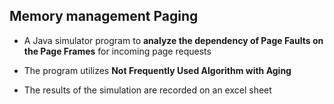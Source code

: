 ## Memory management Paging
* A Java simulator program to **analyze the dependency of Page Faults on the Page Frames** for incoming page requests

* The program utilizes **Not Frequently Used Algorithm with Aging**

* The results of the simulation are recorded on an excel sheet
